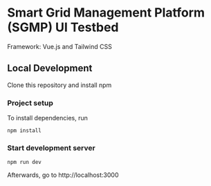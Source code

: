 # Smart Grid Management Platform (SGMP) UI Testbed
Framework: Vue.js and Tailwind CSS

## Local Development
Clone this repository and install npm

### Project setup
To install dependencies, run
```
npm install
```

### Start development server
```
npm run dev
```

Afterwards, go to http://localhost:3000
